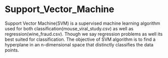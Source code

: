 # Support_Vector_Machine
Support Vector Machine(SVM) is a supervised machine learning algorithm used for both classification(mouse_viral_study.csv) as well as regression(wine_fraud.csv). Though we say regression problems as well its best suited for classification. The objective of SVM algorithm is to find a hyperplane in an n-dimensional space that distinctly classifies the data points.
